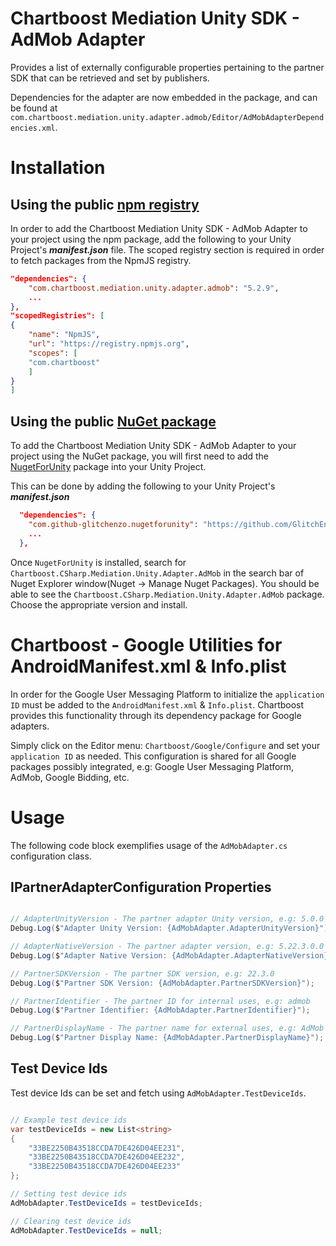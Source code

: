 # Chartboost Mediation Unity SDK - AdMob Adapter

Provides a list of externally configurable properties pertaining to the partner SDK that can be retrieved and set by publishers. 

Dependencies for the adapter are now embedded in the package, and can be found at `com.chartboost.mediation.unity.adapter.admob/Editor/AdMobAdapterDependencies.xml`.

# Installation

## Using the public [npm registry](https://www.npmjs.com/search?q=com.chartboost.mediation.unity.adapter.admob)

In order to add the Chartboost Mediation Unity SDK - AdMob Adapter to your project using the npm package, add the following to your Unity Project's ***manifest.json*** file. The scoped registry section is required in order to fetch packages from the NpmJS registry.

```json
"dependencies": {
    "com.chartboost.mediation.unity.adapter.admob": "5.2.9",
    ...
},
"scopedRegistries": [
{
    "name": "NpmJS",
    "url": "https://registry.npmjs.org",
    "scopes": [
    "com.chartboost"
    ]
}
]
```
## Using the public [NuGet package](https://www.nuget.org/packages/Chartboost.CSharp.Mediation.Unity.Adapter.AdMob)

To add the Chartboost Mediation Unity SDK - AdMob Adapter to your project using the NuGet package, you will first need to add the [NugetForUnity](https://github.com/GlitchEnzo/NuGetForUnity) package into your Unity Project.

This can be done by adding the following to your Unity Project's ***manifest.json***

```json
  "dependencies": {
    "com.github-glitchenzo.nugetforunity": "https://github.com/GlitchEnzo/NuGetForUnity.git?path=/src/NuGetForUnity",
    ...
  },
```

Once <code>NugetForUnity</code> is installed, search for `Chartboost.CSharp.Mediation.Unity.Adapter.AdMob` in the search bar of Nuget Explorer window(Nuget -> Manage Nuget Packages).
You should be able to see the `Chartboost.CSharp.Mediation.Unity.Adapter.AdMob` package. Choose the appropriate version and install.

# Chartboost - Google Utilities for AndroidManifest.xml & Info.plist
In order for the Google User Messaging Platform to initialize the `application ID` must be added to the `AndroidManifest.xml` & `Info.plist`. Chartboost provides this functionality through its dependency package for Google adapters. 

Simply click on the Editor menu: `Chartboost/Google/Configure` and set your `application ID` as needed. This configuration is shared for all Google packages possibly integrated, e.g: Google User Messaging Platform, AdMob, Google Bidding, etc.

# Usage

The following code block exemplifies usage of the `AdMobAdapter.cs` configuration class.

## IPartnerAdapterConfiguration Properties

```csharp

// AdapterUnityVersion - The partner adapter Unity version, e.g: 5.0.0
Debug.Log($"Adapter Unity Version: {AdMobAdapter.AdapterUnityVersion}");

// AdapterNativeVersion - The partner adapter version, e.g: 5.22.3.0.0
Debug.Log($"Adapter Native Version: {AdMobAdapter.AdapterNativeVersion}");

// PartnerSDKVersion - The partner SDK version, e.g: 22.3.0
Debug.Log($"Partner SDK Version: {AdMobAdapter.PartnerSDKVersion}");

// PartnerIdentifier - The partner ID for internal uses, e.g: admob
Debug.Log($"Partner Identifier: {AdMobAdapter.PartnerIdentifier}");

// PartnerDisplayName - The partner name for external uses, e.g: AdMob
Debug.Log($"Partner Display Name: {AdMobAdapter.PartnerDisplayName}");
```

## Test Device Ids

Test device Ids can be set and fetch using `AdMobAdapter.TestDeviceIds`.

```csharp

// Example test device ids
var testDeviceIds = new List<string>
{
    "33BE2250B43518CCDA7DE426D04EE231",
    "33BE2250B43518CCDA7DE426D04EE232",
    "33BE2250B43518CCDA7DE426D04EE233"
};

// Setting test device ids
AdMobAdapter.TestDeviceIds = testDeviceIds;

// Clearing test device ids
AdMobAdapter.TestDeviceIds = null;
```